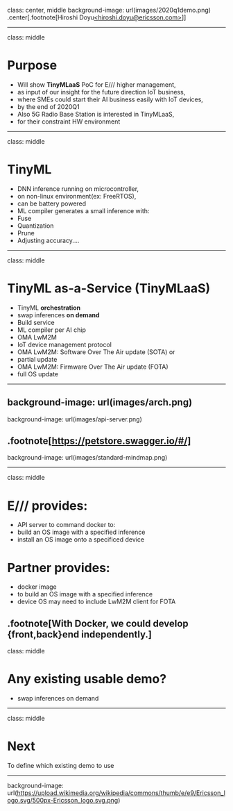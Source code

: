 class: center, middle
background-image: url(images/2020q1demo.png)
.center[.footnote[Hiroshi Doyu[&lt;hiroshi.doyu@ericsson.com&gt;](hiroshi.doyu@ericsson.com)]]

---
class: middle
# Purpose
- Will show **TinyMLaaS** PoC for E/// higher management,
- as input of our insight for the future direction IoT business,
 - where SMEs could start their AI business easily with IoT devices,
- by the end of 2020Q1
- Also 5G Radio Base Station is interested in TinyMLaaS,
 - for their constraint HW environment

---
class: middle
# TinyML
- DNN inference running on microcontroller,
- on non-linux environment(ex: FreeRTOS),
- can be battery powered
- ML compiler generates a small inference with:
 - Fuse
 - Quantization
 - Prune
 - Adjusting accuracy....

---
class: middle
# TinyML as-a-Service (TinyMLaaS)
- TinyML **orchestration**
 - swap inferences **on demand**
- Build service
 - ML compiler per AI chip
- OMA LwM2M
 - IoT device management protocol
- OMA LwM2M: Software Over The Air update (SOTA) or
 - partial update
- OMA LwM2M: Firmware Over The Air update (FOTA)
 - full OS update
---
background-image: url(images/arch.png)
---
background-image: url(images/api-server.png)

.footnote[https://petstore.swagger.io/#/]
---
background-image: url(images/standard-mindmap.png)

---
class: middle
# E/// provides:
- API server to command docker to:
 - build an OS image with a specified inference
 - install an OS image onto a specificed device

# Partner provides:
- docker image
 - to build an OS image with a specified inference
- device OS may need to include LwM2M client for FOTA

.footnote[With Docker, we could develop {front,back}end independently.]
---
class: middle
# Any existing usable demo?
- swap inferences on demand

---
class: middle
# Next
To define which existing demo to use

---
background-image: url(https://upload.wikimedia.org/wikipedia/commons/thumb/e/e9/Ericsson_logo.svg/500px-Ericsson_logo.svg.png)
